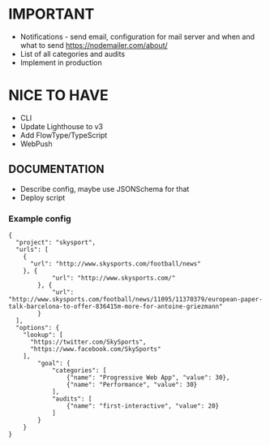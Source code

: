 # IMPORTANT

* Notifications - send email, configuration for mail server and when and what to send https://nodemailer.com/about/
* List of all categories and audits
* Implement in production

# NICE TO HAVE

* CLI
* Update Lighthouse to v3
* Add FlowType/TypeScript
* WebPush

## DOCUMENTATION

* Describe config, maybe use JSONSchema for that
* Deploy script

### Example config

```
{
  "project": "skysport",
  "urls": [
    {
      "url": "http://www.skysports.com/football/news"
    }, {
			"url": "http://www.skysports.com/"
		}, {
			"url": "http://www.skysports.com/football/news/11095/11370379/european-paper-talk-barcelona-to-offer-836415m-more-for-antoine-griezmann"
		}
  ],
  "options": {
    "lookup": [
      "https://twitter.com/SkySports",
      "https://www.facebook.com/SkySports"
    ],
		"goal": {
			"categories": [
				{"name": "Progressive Web App", "value": 30},
				{"name": "Performance", "value": 30}
			],
			"audits": [
				{"name": "first-interactive", "value": 20}
			]
		}
	}
}
```
